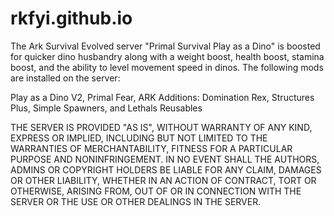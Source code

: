 # rkfyi.github.io
The Ark Survival Evolved server "Primal Survival Play as a Dino" is boosted for quicker dino husbandry along with a weight boost, health boost, stamina boost, and the ability to level movement speed in dinos.  The following mods are installed on the server:

Play as a Dino V2, Primal Fear, ARK Additions: Domination Rex, Structures Plus, Simple Spawners, and Lethals Reusables

THE SERVER IS PROVIDED "AS IS", WITHOUT WARRANTY OF ANY KIND, EXPRESS OR
IMPLIED, INCLUDING BUT NOT LIMITED TO THE WARRANTIES OF MERCHANTABILITY,
FITNESS FOR A PARTICULAR PURPOSE AND NONINFRINGEMENT. IN NO EVENT SHALL THE
AUTHORS, ADMINS OR COPYRIGHT HOLDERS BE LIABLE FOR ANY CLAIM, DAMAGES OR OTHER
LIABILITY, WHETHER IN AN ACTION OF CONTRACT, TORT OR OTHERWISE, ARISING FROM,
OUT OF OR IN CONNECTION WITH THE SERVER OR THE USE OR OTHER DEALINGS IN THE
SERVER.
